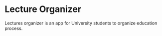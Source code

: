 # Lecture Organizer

Lectures organizer is an app for University students to organize education process.
